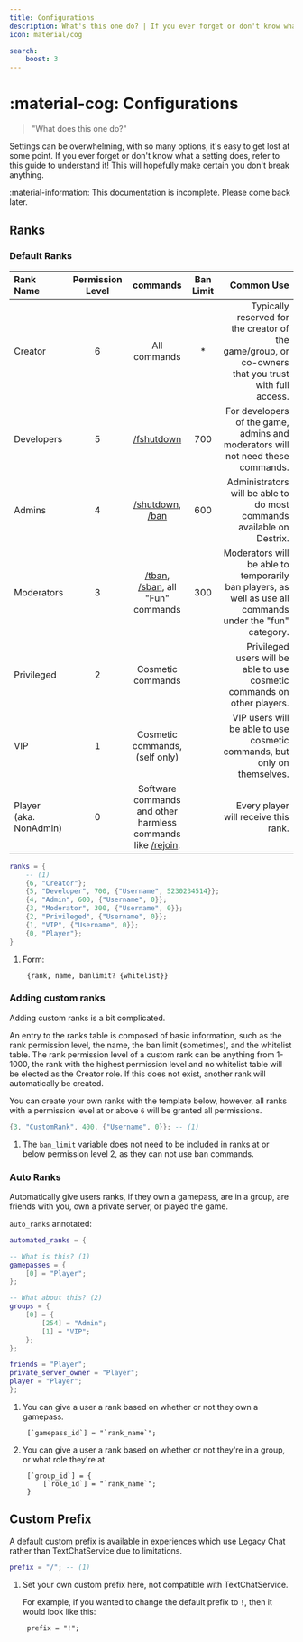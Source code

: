 ```yaml
---
title: Configurations
description: What's this one do? | If you ever forget or don't know what a setting does, refer to this guide to understand it!
icon: material/cog

search:
    boost: 3
---
```

# :material-cog: Configurations
> "What does this one do?"

Settings can be overwhelming, with so many options, it's easy to get lost at some point. If you ever forget or don't know what a setting does, refer to this guide to understand it! This will hopefully make certain you don't break anything.


:material-information: This documentation is incomplete. Please come back later.

## Ranks
### Default Ranks
| Rank Name              | Permission Level | commands                                                    | Ban Limit | Common Use                                                                                                |
|:-----------------------|:----------------:|:-----------------------------------------------------------:|:---------:|----------------------------------------------------------------------------------------------------------:|
| Creator                | 6                | All commands                                                | *         | Typically reserved for the creator of the game/group, or co-owners that you trust with full access.       |
| Developers             | 5                | [/fshutdown](../commands/specifics/fshutdown.md)                                                  | 700       | For developers of the game, admins and moderators will not need these commands.                           |
| Admins                 | 4                | [/shutdown](../commands/specifics/shutdown.md), [/ban](../commands/specifics/ban.md)                                             | 600       | Administrators will be able to do most commands available on Destrix.                                     |
| Moderators             | 3                | [/tban](../commands/specifics/tban.md), [/sban](../commands/specifics/sban.md), all "Fun" commands                            | 300       | Moderators will be able to temporarily ban players, as well as use all commands under the "fun" category. |
| Privileged             | 2                | Cosmetic commands                                           |           | Privileged users will be able to use cosmetic commands on other players.                                  |
| VIP                    | 1                | Cosmetic commands, (self only)                              |           | VIP users will be able to use cosmetic commands, but only on themselves.                                  |
| Player (aka. NonAdmin) | 0                | Software commands and other harmless commands like [/rejoin](../commands/specifics/rejoin.md). |           | Every player will receive this rank.                                                                      |

```lua
ranks = {
    -- (1)
    {6, "Creator"};
    {5, "Developer", 700, {"Username", 5230234514}};
    {4, "Admin", 600, {"Username", 0}};
    {3, "Moderator", 300, {"Username", 0}};
    {2, "Privileged", {"Username", 0}};
    {1, "VIP", {"Username", 0}};
    {0, "Player"};
}
```

1. Form:

        {rank, name, banlimit? {whitelist}}

### Adding custom ranks
Adding custom ranks is a bit complicated.

An entry to the ranks table is composed of basic information, such as the rank permission level, the name, the ban limit (sometimes), and the whitelist table.
The rank permission level of a custom rank can be anything from 1-1000, the rank with the highest permission level and no whitelist table will be elected as the Creator role. If this does not exist, another rank will automatically be created.

You can create your own ranks with the template below, however, all ranks with a permission level at or above `6` will be granted all permissions.

```lua
{3, "CustomRank", 400, {"Username", 0}}; -- (1)
```

1. The `ban_limit` variable does not need to be included in ranks at or below permission level 2, as they can not use ban commands.

### Auto Ranks
Automatically give users ranks, if they own a gamepass, are in a group, are friends with you, own a private server, or played the game.

`auto_ranks` annotated:

```lua
automated_ranks = {

-- What is this? (1)
gamepasses = {
    [0] = "Player";
};

-- What about this? (2)
groups = {
    [0] = {
        [254] = "Admin";
        [1] = "VIP";
    };
};

friends = "Player";
private_server_owner = "Player";
player = "Player";
};
```

1. You can give a user a rank based on whether or not they own a gamepass.

        [`gamepass_id`] = "`rank_name`";

2. You can give a user a rank based on whether or not they're in a group, or what role they're at.

        [`group_id`] = {
            [`role_id`] = "`rank_name`";
        }

## Custom Prefix

A default custom prefix is available in experiences which use Legacy Chat rather than TextChatService due to limitations.

```lua
prefix = "/"; -- (1)
```

1. Set your own custom prefix here, not compatible with TextChatService.

    For example, if you wanted to change the default prefix to `!`, then it would look like this:
    
        prefix = "!";